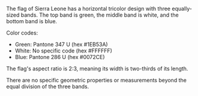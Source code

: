 The flag of Sierra Leone has a horizontal tricolor design with three equally-sized bands. The top band is green, the middle band is white, and the bottom band is blue.

Color codes:
- Green: Pantone 347 U (hex #1EB53A)
- White: No specific code (hex #FFFFFF)
- Blue: Pantone 286 U (hex #0072CE)

The flag's aspect ratio is 2:3, meaning its width is two-thirds of its length.

There are no specific geometric properties or measurements beyond the equal division of the three bands.